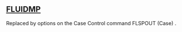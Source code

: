 ## [FLUIDMP](https://help.hexagonmi.com/bundle/MSC_Nastran_2022.4/page/Nastran_Combined_Book/qrg/parameters/TOC.FLUIDMP.xhtml)

Replaced by options on the Case Control command  FLSPOUT   (Case) .

